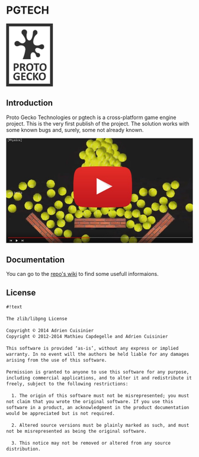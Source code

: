 # PGTECH #

![Sans titre.png](https://github.com/ApiO/pgtech/blob/master/docs/protogecko.png)

## Introduction ##

Proto Gecko Technologies or pgtech is a cross-platform game engine project.
This is the very first publish of the project.
The solution works with some known bugs and, surely, some not already known.

[![](https://github.com/ApiO/pgtech/blob/master/docs/protogecko-youtube.jpg)](https://www.youtube.com/watch?v=OJymJHQ6JhA&list=PLk1kRWgchcuZAb91jy1685TO_RXpaFn_2)

## Documentation ##

You can go to the [repo's wiki](https://github.com/ApiO/pgtech/wiki) to find some usefull informaions.

## License ##
```
#!text

The zlib/libpng License

Copyright © 2014 Adrien Cuisinier	
Copyright © 2012-2014 Mathieu Capdegelle and Adrien Cuisinier

This software is provided ‘as-is’, without any express or implied warranty. In no event will the authors be held liable for any damages arising from the use of this software.

Permission is granted to anyone to use this software for any purpose, including commercial applications, and to alter it and redistribute it freely, subject to the following restrictions:

  1. The origin of this software must not be misrepresented; you must not claim that you wrote the original software. If you use this software in a product, an acknowledgment in the product documentation would be appreciated but is not required.

  2. Altered source versions must be plainly marked as such, and must not be misrepresented as being the original software.

  3. This notice may not be removed or altered from any source distribution.
```
